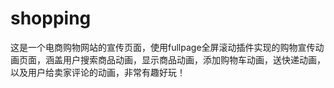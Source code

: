 # shopping
这是一个电商购物网站的宣传页面，使用fullpage全屏滚动插件实现的购物宣传动画页面，涵盖用户搜索商品动画，显示商品动画，添加购物车动画，送快递动画，以及用户给卖家评论的动画，非常有趣好玩！
